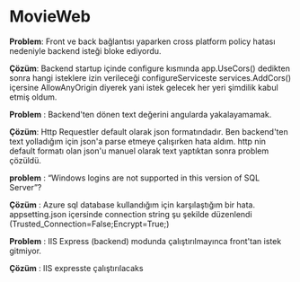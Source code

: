 # MovieWeb

**Problem**: Front ve back bağlantısı yaparken cross platform policy hatası nedeniyle backend isteği bloke ediyordu. 

**Çözüm**: Backend startup içinde configure kısmında app.UseCors() dedikten sonra hangi isteklere izin verileceği configureServiceste services.AddCors() içersine AllowAnyOrigin diyerek yani istek gelecek her yeri şimdilik kabul etmiş oldum.

**Problem** : Backend'ten dönen text değerini angularda yakalayamamak.

**Çözüm**: Http Requestler default olarak json formatındadır. Ben backend'ten text  yolladığım için json'a parse etmeye çalışırken hata aldım. http nin default formatı olan json'u manuel olarak text yaptıktan sonra problem çözüldü.

**problem** : “Windows logins are not supported in this version of SQL Server”?

**Çözüm** : Azure sql database kullandığım için karşılaştığım bir hata. appsetting.json içersinde connection string şu şekilde düzenlendi (Trusted_Connection=False;Encrypt=True;)

**Problem** :  IIS Express (backend) modunda çalıştırılmayınca front'tan istek gitmiyor.

**Çözüm** : IIS expresste çalıştırılacaks

